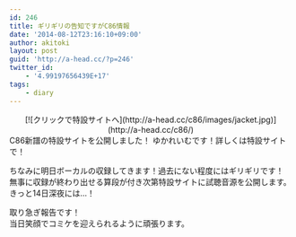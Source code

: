 ```yaml
---
id: 246
title: ギリギリの告知ですがC86情報
date: '2014-08-12T23:16:10+09:00'
author: akitoki
layout: post
guid: 'http://a-head.cc/?p=246'
twitter_id:
    - '4.99197656439E+17'
tags:
    - diary
---
```


<div style="text-align:center;">[![クリックで特設サイトへ](http://a-head.cc/c86/images/jacket.jpg)](http://a-head.cc/c86/)</div>C86新譜の特設サイトを公開しました！  
ゆかれいむです！詳しくは特設サイトで！

ちなみに明日ボーカルの収録してきます！過去にない程度にはギリギリです！  
無事に収録が終わり出せる算段が付き次第特設サイトに試聴音源を公開します。  
きっと14日深夜には…！

取り急ぎ報告です！  
当日笑顔でコミケを迎えられるように頑張ります。
